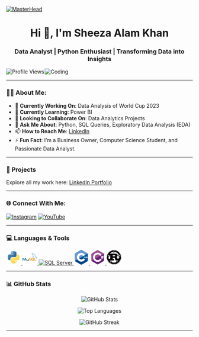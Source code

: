 [![MasterHead](https://media.licdn.com/dms/image/D563DAQFIJGy_J4EvYA/image-scale_191_1128/0/1666883668428?e=1675425600&v=beta&t=q5S0E-n5z-gDvzZPdOvK7oorksu-JESWk3DdbbvU2ss)](https://codegrills.in)

<h1 align="center">Hi 👋, I'm Sheeza Alam Khan</h1>
<h3 align="center">Data Analyst | Python Enthusiast | Transforming Data into Insights</h3>

<img align="right" alt="Coding" width="400" src="https://media.tenor.com/rePDfDWO3XoAAAAd/hacking.gif">

<p align="left"> <img src="https://komarev.com/ghpvc/?username=sheezaalam&label=Profile%20views&color=0e75b6&style=flat" alt="Profile Views" /> </p>

---

### 👩‍💻 About Me:
- 🔭 **Currently Working On**: Data Analysis of World Cup 2023  
- 🌱 **Currently Learning**: Power BI  
- 👯 **Looking to Collaborate On**: Data Analytics Projects  
- 💬 **Ask Me About**: Python, SQL Queries, Exploratory Data Analysis (EDA)  
- 📫 **How to Reach Me**: [LinkedIn](https://www.linkedin.com/in/shiza-alam-khan-2b4313258/)  
- ⚡ **Fun Fact**: I’m a Business Owner, Computer Science Student, and Passionate Data Analyst.

---

### 📂 **Projects**  
Explore all my work here: [LinkedIn Portfolio](https://www.linkedin.com/in/shiza-alam-khan-2b4313258/)

---

### 🌐 **Connect With Me:**
<a href="https://instagram.com/polaroid_storyyy" target="_blank"><img align="center" src="https://raw.githubusercontent.com/rahuldkjain/github-profile-readme-generator/master/src/images/icons/Social/instagram.svg" alt="Instagram" height="30" width="40" /></a>
<a href="https://www.youtube.com/c/fun.facts_videos" target="_blank"><img align="center" src="https://raw.githubusercontent.com/rahuldkjain/github-profile-readme-generator/master/src/images/icons/Social/youtube.svg" alt="YouTube" height="30" width="40" /></a>

---

### 💻 **Languages & Tools**  
<p align="left">  
  <a href="https://www.python.org" target="_blank" rel="noreferrer"> <img src="https://raw.githubusercontent.com/devicons/devicon/master/icons/python/python-original.svg" alt="Python" width="40" height="40"/> </a>  
  <a href="https://www.mysql.com/" target="_blank" rel="noreferrer"> <img src="https://raw.githubusercontent.com/devicons/devicon/master/icons/mysql/mysql-original-wordmark.svg" alt="MySQL" width="40" height="40"/> </a>  
  <a href="https://www.microsoft.com/en-us/sql-server" target="_blank" rel="noreferrer"> <img src="https://www.svgrepo.com/show/303229/microsoft-sql-server-logo.svg" alt="SQL Server" width="40" height="40"/> </a>  
  <a href="https://www.w3schools.com/cpp/" target="_blank" rel="noreferrer"> <img src="https://raw.githubusercontent.com/devicons/devicon/master/icons/cplusplus/cplusplus-original.svg" alt="C++" width="40" height="40"/> </a>  
  <a href="https://www.w3schools.com/cs/" target="_blank" rel="noreferrer"> <img src="https://raw.githubusercontent.com/devicons/devicon/master/icons/csharp/csharp-original.svg" alt="C#" width="40" height="40"/> </a>  
  <a href="https://www.rust-lang.org" target="_blank" rel="noreferrer"> <img src="https://raw.githubusercontent.com/devicons/devicon/master/icons/rust/rust-plain.svg" alt="Rust" width="40" height="40"/> </a>  
</p>

---

### 📊 **GitHub Stats**
<p align="center">
  <img src="https://github-readme-stats.vercel.app/api?username=sheezaalam&show_icons=true&locale=en" alt="GitHub Stats" />
</p>
<p align="center">
  <img src="https://github-readme-stats.vercel.app/api/top-langs?username=sheezaalam&show_icons=true&locale=en&layout=compact" alt="Top Languages" />
</p>
<p align="center">
  <img src="https://github-readme-streak-stats.herokuapp.com/?user=sheezaalam&" alt="GitHub Streak" />
</p>

---
